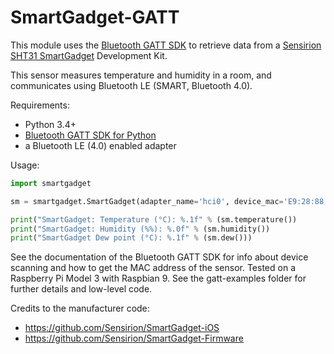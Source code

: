 # SmartGadget-GATT
This module uses the [Bluetooth GATT SDK](https://github.com/getsenic/gatt-python) to retrieve data from a [Sensirion SHT31 SmartGadget](https://www.sensirion.com/en/environmental-sensors/humidity-sensors/development-kit/) Development Kit. 

This sensor measures temperature and humidity in a room, and communicates using Bluetooth LE (SMART, Bluetooth 4.0).

Requirements:
- Python 3.4+
- [Bluetooth GATT SDK for Python](https://github.com/getsenic/gatt-python)
- a Bluetooth LE (4.0) enabled adapter

Usage: 
```python
import smartgadget

sm = smartgadget.SmartGadget(adapter_name='hci0', device_mac='E9:28:88:82:2B:E2')

print("SmartGadget: Temperature (°C): %.1f" % (sm.temperature())
print("SmartGadget: Humidity (%%): %.0f" % (sm.humidity())
print("SmartGadget Dew point (°C): %.1f" % (sm.dew()))
```

See the documentation of the Bluetooth GATT SDK for info about device scanning and how to get the MAC address of the sensor.
Tested on a Raspberry Pi Model 3 with Raspbian 9.
See the gatt-examples folder for further details and low-level code. 

Credits to the manufacturer code:
- https://github.com/Sensirion/SmartGadget-iOS
- https://github.com/Sensirion/SmartGadget-Firmware
